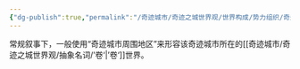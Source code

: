 ```yaml
---
{"dg-publish":true,"permalink":"/奇迹城市/奇迹之城世界观/世界构成/势力组织/奇迹城市/奇迹城市/","dgPassFrontmatter":true}
---
```


常规叙事下，一般使用“奇迹城市周围地区”来形容该奇迹城市所在的[[奇迹城市/奇迹之城世界观/抽象名词/’卷‘\|’卷‘]]世界。